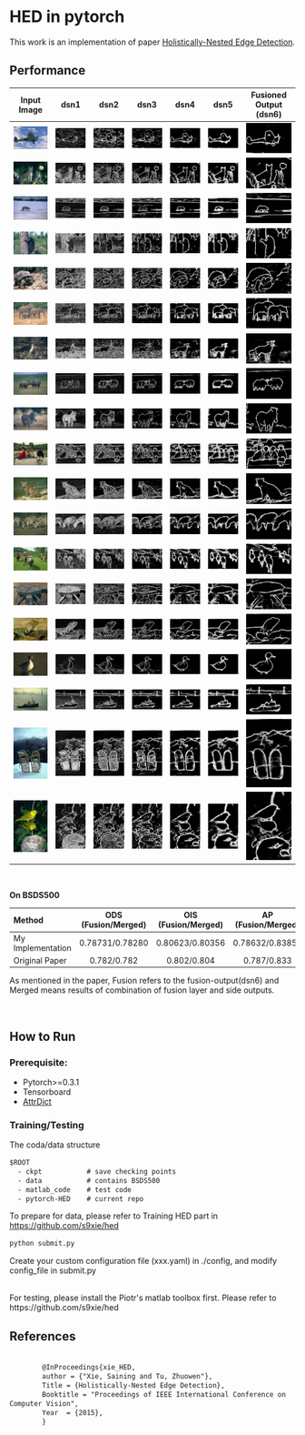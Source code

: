 # HED in pytorch
This work is an implementation of paper [Holistically-Nested Edge Detection](https://github.com/chongruo/my_configuration.git).


## Performance

Input Image | dsn1 | dsn2  | dsn3  | dsn4 | dsn5  | Fusioned Output (dsn6)  | 
:-------------------------:|:----------------: | :----------------: | :----------------: | :----------------: | :----------------: | :----------------: | 
![](https://github.com/chongruo/pytorch-HED/blob/master/images/3063/3063_input.png)  |  ![](https://github.com/chongruo/pytorch-HED/blob/master/images/3063/3063_dsn1.png) |  ![](https://github.com/chongruo/pytorch-HED/blob/master/images/3063/3063_dsn2.png) |  ![](https://github.com/chongruo/pytorch-HED/blob/master/images/3063/3063_dsn3.png) |  ![](https://github.com/chongruo/pytorch-HED/blob/master/images/3063/3063_dsn4.png) |  ![](https://github.com/chongruo/pytorch-HED/blob/master/images/3063/3063_dsn5.png) |  ![](https://github.com/chongruo/pytorch-HED/blob/master/images/3063/3063_dsn6.png) | 
![](https://github.com/chongruo/pytorch-HED/blob/master/images/326025/326025_input.png)  |  ![](https://github.com/chongruo/pytorch-HED/blob/master/images/326025/326025_dsn1.png) |  ![](https://github.com/chongruo/pytorch-HED/blob/master/images/326025/326025_dsn2.png) |  ![](https://github.com/chongruo/pytorch-HED/blob/master/images/326025/326025_dsn3.png) |  ![](https://github.com/chongruo/pytorch-HED/blob/master/images/326025/326025_dsn4.png) |  ![](https://github.com/chongruo/pytorch-HED/blob/master/images/326025/326025_dsn5.png) |  ![](https://github.com/chongruo/pytorch-HED/blob/master/images/326025/326025_dsn6.png) | 
![](https://github.com/chongruo/pytorch-HED/blob/master/images/100007/100007_input.png) | ![](https://github.com/chongruo/pytorch-HED/blob/master/images/100007/100007_dsn1.png) |  ![](https://github.com/chongruo/pytorch-HED/blob/master/images/100007/100007_dsn2.png) |  ![](https://github.com/chongruo/pytorch-HED/blob/master/images/100007/100007_dsn3.png) |  ![](https://github.com/chongruo/pytorch-HED/blob/master/images/100007/100007_dsn4.png) |  ![](https://github.com/chongruo/pytorch-HED/blob/master/images/100007/100007_dsn5.png) |  ![](https://github.com/chongruo/pytorch-HED/blob/master/images/100007/100007_dsn6.png) | 
![](https://github.com/chongruo/pytorch-HED/blob/master/images/100039/100039_input.png)  |  ![](https://github.com/chongruo/pytorch-HED/blob/master/images/100039/100039_dsn1.png) |  ![](https://github.com/chongruo/pytorch-HED/blob/master/images/100039/100039_dsn2.png) |  ![](https://github.com/chongruo/pytorch-HED/blob/master/images/100039/100039_dsn3.png) |  ![](https://github.com/chongruo/pytorch-HED/blob/master/images/100039/100039_dsn4.png) |  ![](https://github.com/chongruo/pytorch-HED/blob/master/images/100039/100039_dsn5.png) |  ![](https://github.com/chongruo/pytorch-HED/blob/master/images/100039/100039_dsn6.png) | 
![](https://github.com/chongruo/pytorch-HED/blob/master/images/103006/103006_input.png)  |  ![](https://github.com/chongruo/pytorch-HED/blob/master/images/103006/103006_dsn1.png) |  ![](https://github.com/chongruo/pytorch-HED/blob/master/images/103006/103006_dsn2.png) |  ![](https://github.com/chongruo/pytorch-HED/blob/master/images/103006/103006_dsn3.png) |  ![](https://github.com/chongruo/pytorch-HED/blob/master/images/103006/103006_dsn4.png) |  ![](https://github.com/chongruo/pytorch-HED/blob/master/images/103006/103006_dsn5.png) |  ![](https://github.com/chongruo/pytorch-HED/blob/master/images/103006/103006_dsn6.png) | 
![](https://github.com/chongruo/pytorch-HED/blob/master/images/107072/107072_input.png)  |  ![](https://github.com/chongruo/pytorch-HED/blob/master/images/107072/107072_dsn1.png) |  ![](https://github.com/chongruo/pytorch-HED/blob/master/images/107072/107072_dsn2.png) |  ![](https://github.com/chongruo/pytorch-HED/blob/master/images/107072/107072_dsn3.png) |  ![](https://github.com/chongruo/pytorch-HED/blob/master/images/107072/107072_dsn4.png) |  ![](https://github.com/chongruo/pytorch-HED/blob/master/images/107072/107072_dsn5.png) |  ![](https://github.com/chongruo/pytorch-HED/blob/master/images/107072/107072_dsn6.png) | 
![](https://github.com/chongruo/pytorch-HED/blob/master/images/109055/109055_input.png)  |  ![](https://github.com/chongruo/pytorch-HED/blob/master/images/109055/109055_dsn1.png) |  ![](https://github.com/chongruo/pytorch-HED/blob/master/images/109055/109055_dsn2.png) |  ![](https://github.com/chongruo/pytorch-HED/blob/master/images/109055/109055_dsn3.png) |  ![](https://github.com/chongruo/pytorch-HED/blob/master/images/109055/109055_dsn4.png) |  ![](https://github.com/chongruo/pytorch-HED/blob/master/images/109055/109055_dsn5.png) |  ![](https://github.com/chongruo/pytorch-HED/blob/master/images/109055/109055_dsn6.png) | 
![](https://github.com/chongruo/pytorch-HED/blob/master/images/112056/112056_input.png)  |  ![](https://github.com/chongruo/pytorch-HED/blob/master/images/112056/112056_dsn1.png) |  ![](https://github.com/chongruo/pytorch-HED/blob/master/images/112056/112056_dsn2.png) |  ![](https://github.com/chongruo/pytorch-HED/blob/master/images/112056/112056_dsn3.png) |  ![](https://github.com/chongruo/pytorch-HED/blob/master/images/112056/112056_dsn4.png) |  ![](https://github.com/chongruo/pytorch-HED/blob/master/images/112056/112056_dsn5.png) |  ![](https://github.com/chongruo/pytorch-HED/blob/master/images/112056/112056_dsn6.png) | 
![](https://github.com/chongruo/pytorch-HED/blob/master/images/130066/130066_input.png)  |  ![](https://github.com/chongruo/pytorch-HED/blob/master/images/130066/130066_dsn1.png) |  ![](https://github.com/chongruo/pytorch-HED/blob/master/images/130066/130066_dsn2.png) |  ![](https://github.com/chongruo/pytorch-HED/blob/master/images/130066/130066_dsn3.png) |  ![](https://github.com/chongruo/pytorch-HED/blob/master/images/130066/130066_dsn4.png) |  ![](https://github.com/chongruo/pytorch-HED/blob/master/images/130066/130066_dsn5.png) |  ![](https://github.com/chongruo/pytorch-HED/blob/master/images/130066/130066_dsn6.png) | dsn refers to deep side output. 
![](https://github.com/chongruo/pytorch-HED/blob/master/images/15011/15011_input.png)  |  ![](https://github.com/chongruo/pytorch-HED/blob/master/images/15011/15011_dsn1.png) |  ![](https://github.com/chongruo/pytorch-HED/blob/master/images/15011/15011_dsn2.png) |  ![](https://github.com/chongruo/pytorch-HED/blob/master/images/15011/15011_dsn3.png) |  ![](https://github.com/chongruo/pytorch-HED/blob/master/images/15011/15011_dsn4.png) |  ![](https://github.com/chongruo/pytorch-HED/blob/master/images/15011/15011_dsn5.png) |  ![](https://github.com/chongruo/pytorch-HED/blob/master/images/15011/15011_dsn6.png) | 
![](https://github.com/chongruo/pytorch-HED/blob/master/images/160067/160067_input.png)  |  ![](https://github.com/chongruo/pytorch-HED/blob/master/images/160067/160067_dsn1.png) |  ![](https://github.com/chongruo/pytorch-HED/blob/master/images/160067/160067_dsn2.png) |  ![](https://github.com/chongruo/pytorch-HED/blob/master/images/160067/160067_dsn3.png) |  ![](https://github.com/chongruo/pytorch-HED/blob/master/images/160067/160067_dsn4.png) |  ![](https://github.com/chongruo/pytorch-HED/blob/master/images/160067/160067_dsn5.png) |  ![](https://github.com/chongruo/pytorch-HED/blob/master/images/160067/160067_dsn6.png) | 
![](https://github.com/chongruo/pytorch-HED/blob/master/images/16068/16068_input.png)  |  ![](https://github.com/chongruo/pytorch-HED/blob/master/images/16068/16068_dsn1.png) |  ![](https://github.com/chongruo/pytorch-HED/blob/master/images/16068/16068_dsn2.png) |  ![](https://github.com/chongruo/pytorch-HED/blob/master/images/16068/16068_dsn3.png) |  ![](https://github.com/chongruo/pytorch-HED/blob/master/images/16068/16068_dsn4.png) |  ![](https://github.com/chongruo/pytorch-HED/blob/master/images/16068/16068_dsn5.png) |  ![](https://github.com/chongruo/pytorch-HED/blob/master/images/16068/16068_dsn6.png) | 
![](https://github.com/chongruo/pytorch-HED/blob/master/images/220003/220003_input.png)  |  ![](https://github.com/chongruo/pytorch-HED/blob/master/images/220003/220003_dsn1.png) |  ![](https://github.com/chongruo/pytorch-HED/blob/master/images/220003/220003_dsn2.png) |  ![](https://github.com/chongruo/pytorch-HED/blob/master/images/220003/220003_dsn3.png) |  ![](https://github.com/chongruo/pytorch-HED/blob/master/images/220003/220003_dsn4.png) |  ![](https://github.com/chongruo/pytorch-HED/blob/master/images/220003/220003_dsn5.png) |  ![](https://github.com/chongruo/pytorch-HED/blob/master/images/220003/220003_dsn6.png) | 
![](https://github.com/chongruo/pytorch-HED/blob/master/images/296058/296058_input.png)  |  ![](https://github.com/chongruo/pytorch-HED/blob/master/images/296058/296058_dsn1.png) |  ![](https://github.com/chongruo/pytorch-HED/blob/master/images/296058/296058_dsn2.png) |  ![](https://github.com/chongruo/pytorch-HED/blob/master/images/296058/296058_dsn3.png) |  ![](https://github.com/chongruo/pytorch-HED/blob/master/images/296058/296058_dsn4.png) |  ![](https://github.com/chongruo/pytorch-HED/blob/master/images/296058/296058_dsn5.png) |  ![](https://github.com/chongruo/pytorch-HED/blob/master/images/296058/296058_dsn6.png) | 
![](https://github.com/chongruo/pytorch-HED/blob/master/images/41096/41096_input.png)  |  ![](https://github.com/chongruo/pytorch-HED/blob/master/images/41096/41096_dsn1.png) |  ![](https://github.com/chongruo/pytorch-HED/blob/master/images/41096/41096_dsn2.png) |  ![](https://github.com/chongruo/pytorch-HED/blob/master/images/41096/41096_dsn3.png) |  ![](https://github.com/chongruo/pytorch-HED/blob/master/images/41096/41096_dsn4.png) |  ![](https://github.com/chongruo/pytorch-HED/blob/master/images/41096/41096_dsn5.png) |  ![](https://github.com/chongruo/pytorch-HED/blob/master/images/41096/41096_dsn6.png) | 
![](https://github.com/chongruo/pytorch-HED/blob/master/images/43051/43051_input.png)  |  ![](https://github.com/chongruo/pytorch-HED/blob/master/images/43051/43051_dsn1.png) |  ![](https://github.com/chongruo/pytorch-HED/blob/master/images/43051/43051_dsn2.png) |  ![](https://github.com/chongruo/pytorch-HED/blob/master/images/43051/43051_dsn3.png) |  ![](https://github.com/chongruo/pytorch-HED/blob/master/images/43051/43051_dsn4.png) |  ![](https://github.com/chongruo/pytorch-HED/blob/master/images/43051/43051_dsn5.png) |  ![](https://github.com/chongruo/pytorch-HED/blob/master/images/43051/43051_dsn6.png) | 
![](https://github.com/chongruo/pytorch-HED/blob/master/images/48025/48025_input.png)  |  ![](https://github.com/chongruo/pytorch-HED/blob/master/images/48025/48025_dsn1.png) |  ![](https://github.com/chongruo/pytorch-HED/blob/master/images/48025/48025_dsn2.png) |  ![](https://github.com/chongruo/pytorch-HED/blob/master/images/48025/48025_dsn3.png) |  ![](https://github.com/chongruo/pytorch-HED/blob/master/images/48025/48025_dsn4.png) |  ![](https://github.com/chongruo/pytorch-HED/blob/master/images/48025/48025_dsn5.png) |  ![](https://github.com/chongruo/pytorch-HED/blob/master/images/48025/48025_dsn6.png) |<br>
![](https://github.com/chongruo/pytorch-HED/blob/master/images/2018/2018_input.png)  |  ![](https://github.com/chongruo/pytorch-HED/blob/master/images/2018/2018_dsn1.png) |  ![](https://github.com/chongruo/pytorch-HED/blob/master/images/2018/2018_dsn2.png) |  ![](https://github.com/chongruo/pytorch-HED/blob/master/images/2018/2018_dsn3.png) |  ![](https://github.com/chongruo/pytorch-HED/blob/master/images/2018/2018_dsn4.png) |  ![](https://github.com/chongruo/pytorch-HED/blob/master/images/2018/2018_dsn5.png) |  ![](https://github.com/chongruo/pytorch-HED/blob/master/images/2018/2018_dsn6.png) | 
![](https://github.com/chongruo/pytorch-HED/blob/master/images/163004/163004_input.png)  |  ![](https://github.com/chongruo/pytorch-HED/blob/master/images/163004/163004_dsn1.png) |  ![](https://github.com/chongruo/pytorch-HED/blob/master/images/163004/163004_dsn2.png) |  ![](https://github.com/chongruo/pytorch-HED/blob/master/images/163004/163004_dsn3.png) |  ![](https://github.com/chongruo/pytorch-HED/blob/master/images/163004/163004_dsn4.png) |  ![](https://github.com/chongruo/pytorch-HED/blob/master/images/163004/163004_dsn5.png) |  ![](https://github.com/chongruo/pytorch-HED/blob/master/images/163004/163004_dsn6.png) | 

<br>

**On BSDS500**

| Method | ODS (Fusion/Merged) | OIS (Fusion/Merged) | AP (Fusion/Merged) |
|:---|:---:|:---:|:---:| 
| My Implementation | 0.78731/0.78280 | 0.80623/0.80356 | 0.78632/0.83851 |
| Original Paper| 0.782/0.782 | 0.802/0.804 | 0.787/0.833 | 

As mentioned in the paper, Fusion refers to the fusion-output(dsn6) and Merged means results of combination of fusion layer and side outputs.

<br>

## How to Run
### Prerequisite:
* Pytorch>=0.3.1
* Tensorboard
* [AttrDict](https://github.com/bcj/AttrDict)


### Training/Testing
The coda/data structure
```shell
$ROOT
  - ckpt           # save checking points
  - data           # contains BSDS500
  - matlab_code    # test code
  - pytorch-HED    # current repo
```
To prepare for data, please refer to Training HED part in https://github.com/s9xie/hed

```python
python submit.py
```
Create your custom configuration file (xxx.yaml) in ./config, and modify config_file in submit.py

<br>
For testing, please install the Piotr's matlab toolbox first. Please refer to https://github.com/s9xie/hed

## References
```

        @InProceedings{xie_HED,
        author = {"Xie, Saining and Tu, Zhuowen"},
        Title = {Holistically-Nested Edge Detection},
        Booktitle = "Proceedings of IEEE International Conference on Computer Vision",
        Year  = {2015},
        }
```

